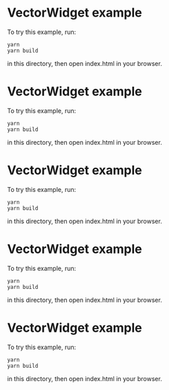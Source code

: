 # VectorWidget example

To try this example, run:

```
yarn
yarn build
```

in this directory, then open index.html in your browser.
    
  # VectorWidget example
  
  To try this example, run:
  
  ```
  yarn
  yarn build
  ```
  
  in this directory, then open index.html in your browser.



# VectorWidget example

To try this example, run:

```
yarn
yarn build
```

in this directory, then open index.html in your browser.


# VectorWidget example

To try this example, run:

```
yarn
yarn build
```

in this directory, then open index.html in your browser.


# VectorWidget example

To try this example, run:

```
yarn
yarn build
```

in this directory, then open index.html in your browser.
